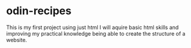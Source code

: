 # odin-recipes

This is my first project using just html
I will aquire basic html skills and improving my practical knowledge being able to create the structure of a website. 

